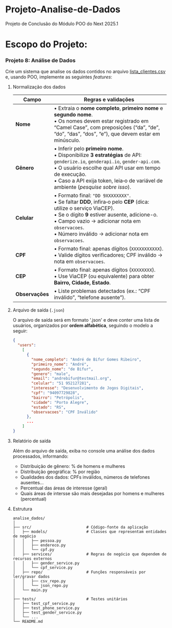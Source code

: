 # Projeto-Analise-de-Dados
Projeto de Conclusão do Módulo POO do Next 2025.1

# Escopo do Projeto:

### Projeto 8: Análise de Dados

Crie um sistema que analise os dados contidos no arquivo [lista_clientes.csv](/aula12/lista_clientes.csv) e, usando POO, implemente as seguintes _features_:

1. Normalização dos dados

    | Campo | Regras e validações|
    | ----- | ------------------ |
    | **Nome**        | • Extraia o **nome completo**, **primeiro nome** e **segundo nome**.<br>• Os nomes devem estar registrado em “Camel Case”, com preposições (“da”, “de”, “do”, “das”, “dos”, “e”), que devem estar em minúsculo. |
    | **Gênero**      | • Inferir pelo **primeiro nome**.<br>• Disponibilize **3 estratégias** de API: `genderize.io`, `genderapi.io`, `gender-api.com`.<br>• O usuário escolhe qual API usar em tempo de execução.<br>• Caso a API exija token, leia‐o de variável de ambiente (_pesquise sobre isso_). |
    | **Celular**     | • Formato final: `"DD 9XXXXXXXX"`.<br>• Se faltar **DDD**, infira‐o pelo **CEP** (dica: utilize o serviço ViaCEP).<br>• Se o dígito **9** estiver ausente, adicione-o.<br>• Campo vazio → adicionar nota em `observacoes`.<br>• Número inválido → adicionar nota em `observacoes`. |
    | **CPF**         | • Formato final: apenas dígitos (`XXXXXXXXXXX`).<br>• Valide dígitos verificadores; CPF inválido → nota em `observacoes`.  |
    | **CEP**         | • Formato final: apenas dígitos (`XXXXXXXX`).<br>• Use ViaCEP (ou equivalente) para obter **Bairro, Cidade, Estado**. |
    | **Observações** | • Liste problemas detectados (ex.: “CPF inválido”, “telefone ausente”). |

2. Arquivo de saída (`.json`)

    O arquivo de saída será em formato '.json' e deve conter uma lista de usuários, organizados por **ordem alfabética**, seguindo o modelo a seguir:

    ```json
    {
      "users":
        [
          {
            "nome_completo": "André de Bifur Gomes Ribeiro",
            "primeiro_nome": "André",
            "segundo_nome": "de Bifur",
            "genero": "male",
            "email": "andrebifur@testmail.org",
            "celular": "51 952127281",
            "interesse": "Desenvolvimento de Jogos Digitais",
            "cpf": "94097729828",
            "bairro": "Petrópolis",
            "cidade": "Porto Alegre",
            "estado": "RS",
            "observacoes": "CPF Inválido"
          },
          ...
        ]
    }
    ```

3. Relatório de saída

    Além do arquivo de saída, exiba no console uma análise dos dados processados, informando:

    - Distribuição de gênero: % de homens e mulheres
    - Distribuição geográfica: % por região
    - Qualidades dos dados: CPFs inválidos, números de telefones ausentes...
    - Percentual das áreas de interesse (geral)
    - Quais áreas de intersse são mais desejadas por homens e mulheres (percentual)

4. Estrutura

    ```text
    analise_dados/
    │
    ├── src/                        # Código-fonte da aplicação
    │   ├── models/                 # Classes que representam entidades de negócio
    │   │   ├── pessoa.py
    │   │   ├── endereco.py
    │   │   └── cpf.py
    │   ├── services/               # Regras de negócio que dependem de recursos externos
    │   │   ├── gender_service.py
    │   │   └── cpf_service.py
    │   ├── repo/                   # Funções responsáveis por ler/gravar dados
    │   │   ├── csv_repo.py
    │   │   └── json_repo.py
    │   └── main.py
    │
    ├── tests/                      # Testes unitários
    │   ├── test_cpf_service.py
    │   ├── test_phone_service.py
    │   ├── test_gender_service.py
    │   └── ...
    └── README.md
    ```
